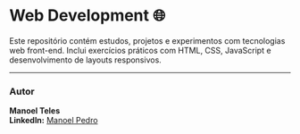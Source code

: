 # Web Development 🌐
Este repositório contém estudos, projetos e experimentos com tecnologias web front-end. Inclui exercícios práticos com HTML, CSS, JavaScript e desenvolvimento de layouts responsivos.

-----
### Autor
**Manoel Teles**  
**LinkedIn:** [Manoel Pedro](https://www.linkedin.com/in/manoeltelesps)
